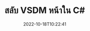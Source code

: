 ---
############################# Static ############################
layout: "auto-gen-merger"
date: 2022-10-18T10:22:41
draft: false
otherformats: docx dot dotm dotx epub html mht mhtml odp ods odt one otp ott pdf pps

############################# Head ############################
head_title: "สลับและแลกเปลี่ยนหน้า VSDM ใน C#"
head_description: "สลับและแลกเปลี่ยนตำแหน่งสองหน้าภายในไฟล์ VSDM ใน C# โดยใช้ API การรวมเอกสาร"

############################# Header ############################
title: "สลับ VSDM หน้าใน C#"
description: "สลับ VSDM หน้าด้วยโค้ด .NET สองสามบรรทัด"
bg_image: "https://cms.admin.containerize.com/templates/aspose/App_Themes/V3/images/bg/header1.png"
bg_overlay: false
button:
    enable: true
    icon: "fas fa-arrow-down"
    label: "ดาวน์โหลด ทดลองใช้ฟรี"
    link: "https://downloads.groupdocs.com/merger/net"

############################# SubMenu ############################
submenu:
    enable: true

    left:
        img_alt: "GroupDocs.Merger for .NET"
        image: "https://cms.admin.containerize.com/templates/groupdocs/images/product-logos/90x90-noborder/groupdocs-merger-net.png"
        product: "GroupDocs.Merger"
        platform: ".NET"

    middle:
        button:

            # button loop
            - link: "https://apireference.groupdocs.com/merger/net"
              text: "การอ้างอิง API"

            # button loop
            - link: "https://github.com/groupdocs-merger"
              text: "ตัวอย่างโค้ด"

            # button loop
            - link: "https://products.groupdocs.app/merger/family"
              text: "การสาธิตสด"

            # button loop
            - link: "https://purchase.groupdocs.com/pricing/merger/net"
              text: "ราคา"

    right:
        link_download: "https://downloads.groupdocs.com/merger"
        link_learn: "https://docs.groupdocs.com/merger/net"
        link_buy: "https://purchase.groupdocs.com"

############################# About ############################
about:
    enable: true
    title: "เกี่ยวกับ GroupDocs.Merger for .NET API"
    content: |
        [GroupDocs.Merger for .NET](/th/merger/net/) นำเสนอวิธีการง่ายๆ ในการผสานและแยกระหว่างรูปแบบเอกสารที่หลากหลาย รวมถึง PDF, Microsoft Office (Word, Excel, PowerPoint) , OneNote), OpenDocument, HTML, รูปภาพ และอื่นๆ อีกมากมายภายในแอปพลิเคชัน .NET ด้วยการเพิ่มโค้ดเพียงไม่กี่บรรทัด ดำเนินการเอกสารหลายอย่าง เช่น ย้าย ลบ หมุน สลับ แยก หรือเปลี่ยนการวางแนวของหน้าภายในเอกสาร API การรวมเอกสารยังรองรับการแสดงตัวอย่างหน้าเอกสารเป็นรูปภาพเพื่อวิเคราะห์โครงสร้างเอกสาร การจัดรูปแบบ และเนื้อหาบนหน้า
        
        GroupDocs.Merger API เป็นตัวเลือกที่เหมาะสมสำหรับโซลูชันองค์กรที่ต้องการคุณสมบัติการสลับหน้าไฟล์ API เหล่านี้ได้รับการสนับสนุนอย่างดีบนระบบปฏิบัติการและแพลตฟอร์มหลักทั้งหมด รวมทั้ง .NET Framework, .NET Standard, .NET Core, Mono

############################# Steps ############################
steps:
    enable: true
    title_left: "สลับหน้าไฟล์ VSDM ใน .NET"
    content_left: |
        [GroupDocs.Merger for .NET](/th/merger/net/) ทำให้นักพัฒนา C# สามารถสลับหน้าภายในไฟล์ VSDM ได้โดยง่ายโดยใช้ขั้นตอนง่ายๆ ไม่กี่ขั้นตอน .
        
        * เริ่มต้น **SwapOptions** เพื่อระบุหมายเลขหน้าที่จะแลกเปลี่ยน
        * สร้างอินสแตนซ์ใหม่ของ **การควบรวมกิจการ** และส่งผ่านเส้นทางเอกสารต้นทางเป็นพารามิเตอร์ตัวสร้าง
        * โทร **SwapPages** และส่งวัตถุ **SwapOptions**
        * โทร **บันทึก** และระบุเส้นทางของไฟล์เพื่อบันทึกเอกสารผลลัพธ์

    title_right: "ความต้องการของระบบ"
    content_right: |
        GroupDocs.Merger for .NET APIs ได้รับการสนับสนุนบนแพลตฟอร์มและระบบปฏิบัติการหลักทั้งหมด ก่อนดำเนินการโค้ดด้านล่าง โปรดตรวจสอบให้แน่ใจว่าคุณได้ติดตั้งข้อกำหนดเบื้องต้นต่อไปนี้ไว้ในระบบของคุณแล้ว

        * ระบบปฏิบัติการ: Microsoft Windows, Linux, MacOS
        * สภาพแวดล้อมการพัฒนา: Visual Studio, Xamarin, MonoDevelop
        * กรอบงาน: .NET Framework, .NET Standard, .NET Core, Mono
        * ดาวน์โหลด GroupDocs.Merger for .NET เวอร์ชันล่าสุดจาก [NuGet](https://www.nuget.org/packages/groupdocs.merger)
         
    code: |
     {{% merger/additional-styles %}}
     {{< merger/code-merger title="วิธีสลับหน้าไฟล์ VSDM โดยใช้โค้ดตัวอย่าง C#">}}

        ```csharp    
        // สลับหน้าไฟล์ VSDM โดยใช้ GroupDocs.Merger API
        int pageNumber1 = 6;
        int pageNumber2 = 1;

        // เริ่มต้นคลาส SwapOptions เพื่อระบุหมายเลขหน้าที่จะสลับ
        SwapOptions swapOptions = new SwapOptions(pageNumber2, pageNumber1);

        // ยกตัวอย่างการควบรวมกิจการด้วยการป้อนข้อมูล VSDM เอกสาร
        using (Merger merger = new Merger("input.vsdm"))
          {
            // เรียกเมธอด SwapPages และส่งออบเจ็กต์ SwapOptions ไปที่มัน
            merger.SwapPages(swapOptions);
    
            // เรียกวิธีการบันทึกและส่งเส้นทางไฟล์ที่ต้องการเพื่อบันทึกเอกสารส่งออก
            merger.Save("output.vsdm");
          }
        ```
     {{< /merger/code-merger >}}

############################# Demos ############################
demos:
    enable: true
    title: "การสาธิตสด - สลับหน้าไฟล์ VSDM ออนไลน์"
    content: |
       สลับหน้าไฟล์ VSDM ทันทีโดยไปที่เว็บไซต์ [GroupDocs.Merger Live Demos](https://products.groupdocs.app/splitter/swap-pages/vsdm)
       การสาธิตสดมีประโยชน์ดังต่อไปนี้
        
############################# About Formats ############################
about_formats:
    enable: true

############################# More Formats ############################
more_formats:
    enable: true
    title: "สลับหน้าของไฟล์รูปแบบอื่น"
    content: |
        .NET การควบรวมเอกสารและ API แยกสำหรับรูปแบบไฟล์และรูปภาพ สลับรูปแบบไฟล์ยอดนิยมบางรูปแบบตามที่ระบุไว้ด้านล่าง

############################# Back to top ###############################
back_to_top:
    enable: true
---
